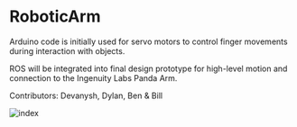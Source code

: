 # RoboticArm

Arduino code is initially used for servo motors to control finger movements during interaction with objects. 

ROS will be integrated into final design prototype for high-level motion and connection to the Ingenuity Labs Panda Arm.

Contributors: Devanysh, Dylan, Ben & Bill

![index](https://user-images.githubusercontent.com/80360273/212786717-c92981ae-7cf9-4ea3-b1a8-a78fdd1d65c6.jpeg)
